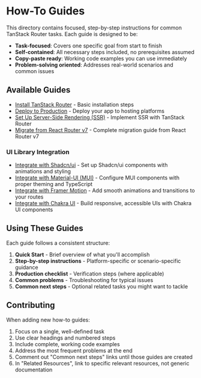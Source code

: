 # How-To Guides

This directory contains focused, step-by-step instructions for common TanStack Router tasks. Each guide is designed to be:

- **Task-focused**: Covers one specific goal from start to finish
- **Self-contained**: All necessary steps included, no prerequisites assumed
- **Copy-paste ready**: Working code examples you can use immediately
- **Problem-solving oriented**: Addresses real-world scenarios and common issues

## Available Guides

- [Install TanStack Router](./install.md) - Basic installation steps
- [Deploy to Production](./deploy-to-production.md) - Deploy your app to hosting platforms
- [Set Up Server-Side Rendering (SSR)](./setup-ssr.md) - Implement SSR with TanStack Router
- [Migrate from React Router v7](./migrate-from-react-router.md) - Complete migration guide from React Router v7

### UI Library Integration

- [Integrate with Shadcn/ui](./integrate-shadcn-ui.md) - Set up Shadcn/ui components with animations and styling
- [Integrate with Material-UI (MUI)](./integrate-material-ui.md) - Configure MUI components with proper theming and TypeScript
- [Integrate with Framer Motion](./integrate-framer-motion.md) - Add smooth animations and transitions to your routes
- [Integrate with Chakra UI](./integrate-chakra-ui.md) - Build responsive, accessible UIs with Chakra UI components

## Using These Guides

Each guide follows a consistent structure:

1. **Quick Start** - Brief overview of what you'll accomplish
2. **Step-by-step instructions** - Platform-specific or scenario-specific guidance
3. **Production checklist** - Verification steps (where applicable)
4. **Common problems** - Troubleshooting for typical issues
5. **Common next steps** - Optional related tasks you might want to tackle

## Contributing

When adding new how-to guides:

1. Focus on a single, well-defined task
2. Use clear headings and numbered steps
3. Include complete, working code examples
4. Address the most frequent problems at the end
5. Comment out "Common next steps" links until those guides are created
6. In "Related Resources", link to specific relevant resources, not generic documentation
